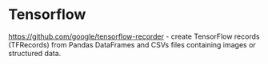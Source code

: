 # Tensorflow
https://github.com/google/tensorflow-recorder - create TensorFlow records (TFRecords) from Pandas DataFrames and CSVs files containing images or structured data.
